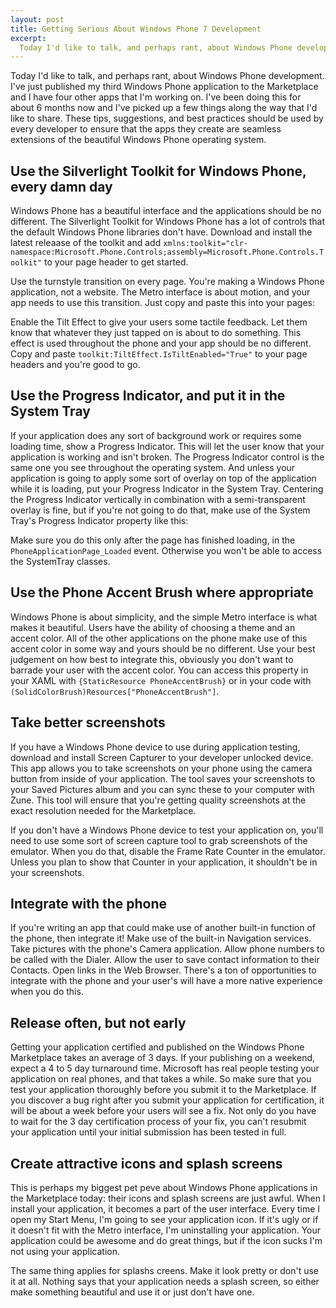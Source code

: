 ```yaml
--- 
layout: post
title: Getting Serious About Windows Phone 7 Development
excerpt:
  Today I'd like to talk, and perhaps rant, about Windows Phone development. I've just published my third Windows Phone application to the Marketplace and I have four other apps that I'm working on. I've been doing this for about 6 months now and I've picked up a few things along the way that I'd like to share.
---
```

Today I'd like to talk, and perhaps rant, about Windows Phone development. I've just published my third Windows Phone application to the Marketplace and I have four other apps that I'm working on. I've been doing this for about 6 months now and I've picked up a few things along the way that I'd like to share. These tips, suggestions, and best practices should be used by every developer to ensure that the apps they create are seamless extensions of the beautiful Windows Phone operating system.

## Use the Silverlight Toolkit for Windows Phone, every damn day
Windows Phone has a beautiful interface and the applications should be no different. The Silverlight Toolkit for Windows Phone has a lot of controls that the default Windows Phone libraries don't have. Download and install the latest releaase of the toolkit and add `xmlns:toolkit="clr-namespace:Microsoft.Phone.Controls;assembly=Microsoft.Phone.Controls.Toolkit"` to your page header to get started.

Use the turnstyle transition on every page. You're making a Windows Phone application, not a website. The Metro interface is about motion, and your app needs to use this transition. Just copy and paste this into your pages:
  
<script src="https://gist.github.com/1396098.js"> </script>
  
Enable the Tilt Effect to give your users some tactile feedback. Let them know that whatever they just tapped on is about to do something. This effect is used throughout the phone and your app should be no different. Copy and paste `toolkit:TiltEffect.IsTiltEnabled="True"` to your page headers and you're good to go.

## Use the Progress Indicator, and put it in the System Tray
If your application does any sort of background work or requires some loading time, show a Progress Indicator. This will let the user know that your application is working and isn't broken. The Progress Indicator control is the same one you see throughout the operating system. And unless your application is going to apply some sort of overlay on top of the application while it is loading, put your Progress Indicator in the System Tray. Centering the Progress Indicator vertically in combination with a semi-transparent overlay is fine, but if you're not going to do that, make use of the System Tray's Progress Indicator property like this:

<script src="https://gist.github.com/1396105.js"> </script>

Make sure you do this only after the page has finished loading, in the `PhoneApplicationPage_Loaded` event. Otherwise you won't be able to access the SystemTray classes.

## Use the Phone Accent Brush where appropriate
Windows Phone is about simplicity, and the simple Metro interface is what makes it beautiful. Users have the ability of choosing a theme and an accent color. All of the other applications on the phone make use of this accent color in some way and yours should be no different. Use your best judgement on how best to integrate this, obviously you don't want to barrade your user with the accent color. You can access this property in your XAML with `{StaticResource PhoneAccentBrush}` or in your code with `(SolidColorBrush)Resources["PhoneAccentBrush"]`.

## Take better screenshots
If you have a Windows Phone device to use during application testing, download and install Screen Capturer to your developer unlocked device. This app allows you to take screenshots on your phone using the camera button from inside of your application. The tool saves your screenshots to your Saved Pictures album and you can sync these to your computer with Zune. This tool will ensure that you're getting quality screenshots at the exact resolution needed for the Marketplace.

If you don't have a Windows Phone device to test your application on, you'll need to use some sort of screen capture tool to grab screenshots of the emulator. When you do that, disable the Frame Rate Counter in the emulator. Unless you plan to show that Counter in your application, it shouldn't be in your screenshots.

## Integrate with the phone
If you're writing an app that could make use of another built-in function of the phone, then integrate it! Make use of the built-in Navigation services. Take pictures with the phone's Camera application. Allow phone numbers to be called with the Dialer. Allow the user to save contact information to their Contacts. Open links in the Web Browser. There's a ton of opportunities to integrate with the phone and your user's will have a more native experience when you do this.

## Release often, but not early
Getting your application certified and published on the Windows Phone Marketplace takes an average of 3 days. If your publishing on a weekend, expect a 4 to 5 day turnaround time. Microsoft has real people testing your application on real phones, and that takes a while. So make sure that you test your application thoroughly before you submit it to the Marketplace. If you discover a bug right after you submit your application for certification, it will be about a week before your users will see a fix. Not only do you have to wait for the 3 day certification process of your fix, you can't resubmit your application until your initial submission has been tested in full.

## Create attractive icons and splash screens
This is perhaps my biggest pet peve about Windows Phone applications in the Marketplace today: their icons and splash screens are just awful. When I install your application, it becomes a part of the user interface. Every time I open my Start Menu, I'm going to see your application icon. If it's ugly or if it doesn't fit with the Metro interface, I'm uninstalling your application. Your application could be awesome and do great things, but if the icon sucks I'm not using your application.

The same thing applies for splashs creens. Make it look pretty or don't use it at all. Nothing says that your application needs a splash screen, so either make something beautiful and use it or just don't have one.
